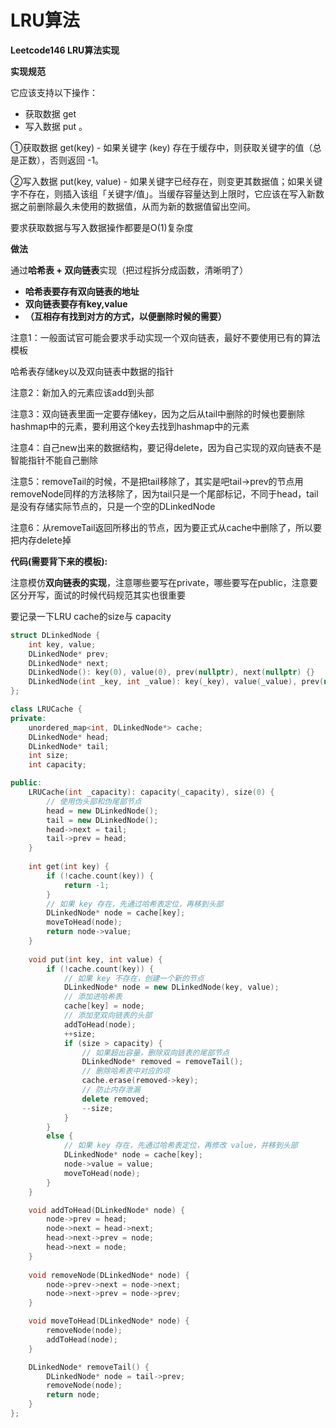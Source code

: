 # LRU算法

**Leetcode146 LRU算法实现**

**实现规范**

它应该支持以下操作： 

* 获取数据 get
* 写入数据 put 。

①获取数据 get\(key\) - 如果关键字 \(key\) 存在于缓存中，则获取关键字的值（总是正数），否则返回 -1。

②写入数据 put\(key, value\) - 如果关键字已经存在，则变更其数据值；如果关键字不存在，则插入该组「关键字/值」。当缓存容量达到上限时，它应该在写入新数据之前删除最久未使用的数据值，从而为新的数据值留出空间。

要求获取数据与写入数据操作都要是O\(1\)复杂度



**做法**

通过**哈希表 + 双向链表**实现（把过程拆分成函数，清晰明了）

* **哈希表要存有双向链表的地址**
* **双向链表要存有key,value**
* **（互相存有找到对方的方式，以便删除时候的需要）**

注意1：一般面试官可能会要求手动实现一个双向链表，最好不要使用已有的算法模板

哈希表存储key以及双向链表中数据的指针

注意2：新加入的元素应该add到头部

注意3：双向链表里面一定要存储key，因为之后从tail中删除的时候也要删除hashmap中的元素，要利用这个key去找到hashmap中的元素

注意4：自己new出来的数据结构，要记得delete，因为自己实现的双向链表不是智能指针不能自己删除

注意5：removeTail的时候，不是把tail移除了，其实是吧tail-&gt;prev的节点用removeNode同样的方法移除了，因为tail只是一个尾部标记，不同于head，tail是没有存储实际节点的，只是一个空的DLinkedNode

注意6：从removeTail返回所移出的节点，因为要正式从cache中删除了，所以要把内存delete掉

**代码\(需要背下来的模板\):**

注意模仿**双向链表的实现**，注意哪些要写在private，哪些要写在public，注意要区分开写，面试的时候代码规范其实也很重要

要记录一下LRU cache的size与 capacity

```cpp
struct DLinkedNode {
    int key, value;
    DLinkedNode* prev;
    DLinkedNode* next;
    DLinkedNode(): key(0), value(0), prev(nullptr), next(nullptr) {}
    DLinkedNode(int _key, int _value): key(_key), value(_value), prev(nullptr), next(nullptr) {}
};

class LRUCache {
private:
    unordered_map<int, DLinkedNode*> cache;
    DLinkedNode* head;
    DLinkedNode* tail;
    int size;
    int capacity;

public:
    LRUCache(int _capacity): capacity(_capacity), size(0) {
        // 使用伪头部和伪尾部节点
        head = new DLinkedNode();
        tail = new DLinkedNode();
        head->next = tail;
        tail->prev = head;
    }
    
    int get(int key) {
        if (!cache.count(key)) {
            return -1;
        }
        // 如果 key 存在，先通过哈希表定位，再移到头部
        DLinkedNode* node = cache[key];
        moveToHead(node);
        return node->value;
    }
    
    void put(int key, int value) {
        if (!cache.count(key)) {
            // 如果 key 不存在，创建一个新的节点
            DLinkedNode* node = new DLinkedNode(key, value);
            // 添加进哈希表
            cache[key] = node;
            // 添加至双向链表的头部
            addToHead(node);
            ++size;
            if (size > capacity) {
                // 如果超出容量，删除双向链表的尾部节点
                DLinkedNode* removed = removeTail();
                // 删除哈希表中对应的项
                cache.erase(removed->key);
                // 防止内存泄漏
                delete removed;
                --size;
            }
        }
        else {
            // 如果 key 存在，先通过哈希表定位，再修改 value，并移到头部
            DLinkedNode* node = cache[key];
            node->value = value;
            moveToHead(node);
        }
    }

    void addToHead(DLinkedNode* node) {
        node->prev = head;
        node->next = head->next;
        head->next->prev = node;
        head->next = node;
    }
    
    void removeNode(DLinkedNode* node) {
        node->prev->next = node->next;
        node->next->prev = node->prev;
    }

    void moveToHead(DLinkedNode* node) {
        removeNode(node);
        addToHead(node);
    }

    DLinkedNode* removeTail() {
        DLinkedNode* node = tail->prev;
        removeNode(node);
        return node;
    }
};
```

